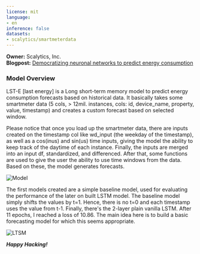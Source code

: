 ```yaml
---
license: mit
language:
- en
inference: false
datasets:
- scalytics/smartmeterdata
---
```


**Owner:** Scalytics, Inc.   
**Blogpost:** [Democratizing neuronal networks to predict energy consumption](https://www.databloom.ai/blog/democratizing-neuronal-networks-to-predict-energy-consumption) 

### Model Overview ###
LST-E [last energy] is a Long short-term memory model to predict energy consumption forecasts based on historical data. It basically takes 
some smartmeter data (5 cols, > 12mil. instances, cols: id, device_name, property, value, timestamp) and creates a custom forecast based on selected window. 

Please notice that once you load up the smartmeter data, there are inputs created on the timestamp col like wd_input (the weekday of the timestamp), as well as a cos(inus) and sin(us)
time inputs, giving the model the ability to keep track of the daytime of each instance. Finally, the inputs are merged into an input df, standardized, and differenced.
After that, some functions are used to give the user the ability to use time windows from the data. Based on these, the model generates forecasts.
   
![Model](https://github.com/scalytics/LSTM-NNW/blob/main/LST-E/model.png)
   
The first models created are a simple baseline model, used for evaluating the performance of the later on built LSTM model. The baseline model simply shifts the values by t=1. Hence,
there is no t=0 and each timestamp uses the value from t-1.
Finally, there's the 2-layer plain vanilla LSTM. After 11 epochs, I reached a loss of 10.86. The main idea here is to build a basic forecasting model for which this seems appropriate.   

![LTSM](https://github.com/scalytics/LSTM-NNW/blob/main/LST-E/lstm.png)

***Happy Hacking!***
